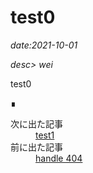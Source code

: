 # test0

*date:2021-10-01*

*desc> wei*

test0
<footer class="post-footer">&#8718;</footer><nav class="post-recent"><dl><dt>次に出た記事</dt><dd><a href="tset1">test1</a></dd><dt>前に出た記事</dt><dd><a href="handle-404">handle 404</a></dd></dl></nav>